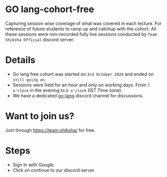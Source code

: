 # GO lang-cohort-free
Capturing session wise coverage of what was covered in each lecture. For reference of future students to ramp up and catchup with the cohort.
All these sessions were non-recorded fully live sessions conducted by `Team Shiksha Official` discord server.

# Details
- Go lang free cohort was started on `3rd October 2024` and ended on `still going on`.
- Sessions were held for an hour and only on working days. From `7 o'clock` in the evening to `8 o'clock` (IST Time zone).
- We have a dedicated [go-lang](https://discord.com/channels/820923131064745994/1290665385892511847) discord channel for discussions.
# Want to join us?
Join through https://team.shiksha/ for free.
# Steps
- Sign In with Google.
- Click on continue to our discord server.
